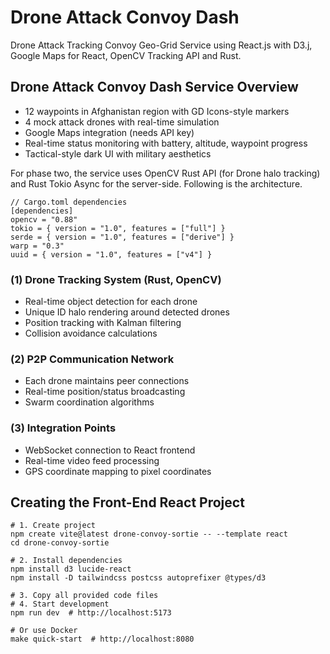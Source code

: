 # Drone Attack Convoy Dash
Drone Attack Tracking Convoy Geo-Grid Service using React.js with D3.j, Google Maps for React, OpenCV Tracking API and Rust. 



## Drone Attack Convoy Dash Service Overview

- 12 waypoints in Afghanistan region with GD Icons-style markers
- 4 mock attack drones with real-time simulation
- Google Maps integration (needs API key)
- Real-time status monitoring with battery, altitude, waypoint progress
- Tactical-style dark UI with military aesthetics

For phase two, the service uses OpenCV Rust API (for Drone halo tracking) and Rust Tokio Async for the server-side. Following is the  architecture.

```shell
// Cargo.toml dependencies
[dependencies]
opencv = "0.88"
tokio = { version = "1.0", features = ["full"] }
serde = { version = "1.0", features = ["derive"] }
warp = "0.3"
uuid = { version = "1.0", features = ["v4"] }
```

### (1) Drone Tracking System (Rust, OpenCV)

- Real-time object detection for each drone
- Unique ID halo rendering around detected drones
- Position tracking with Kalman filtering
- Collision avoidance calculations


### (2) P2P Communication Network

- Each drone maintains peer connections
- Real-time position/status broadcasting
- Swarm coordination algorithms


### (3) Integration Points

- WebSocket connection to React frontend
- Real-time video feed processing
- GPS coordinate mapping to pixel coordinates



## Creating the Front-End React Project

```shell
# 1. Create project
npm create vite@latest drone-convoy-sortie -- --template react
cd drone-convoy-sortie

# 2. Install dependencies  
npm install d3 lucide-react
npm install -D tailwindcss postcss autoprefixer @types/d3

# 3. Copy all provided code files
# 4. Start development
npm run dev  # http://localhost:5173

# Or use Docker
make quick-start  # http://localhost:8080
```
